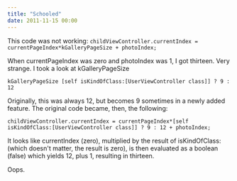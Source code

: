 ```yaml
---
title: "Schooled"
date: 2011-11-15 00:00
---
```


<p>This code was not working:
<code>childViewController.currentIndex = currentPageIndex*kGalleryPageSize + photoIndex;</code></p>

<p>When currentPageIndex was zero and photoIndex was 1, I got thirteen. Very strange. I took a look at kGalleryPageSize</p>

<p><code>kGalleryPageSize [self isKindOfClass:[UserViewController class]] ? 9 : 12</code></p>

<p>Originally, this was always 12, but becomes 9 sometimes in a newly added feature. The original code became, then, the following:</p>

<p><code>childViewController.currentIndex = currentPageIndex*[self isKindOfClass:[UserViewController class]] ? 9 : 12 + photoIndex;</code></p>

<p>It looks like currentIndex (zero), multiplied by the result of isKindOfClass: (which doesn't matter, the result is zero), is then evaluated as a boolean (false) which yields 12, plus 1, resulting in thirteen.</p>

<p>Oops.</p>

<!-- more -->

